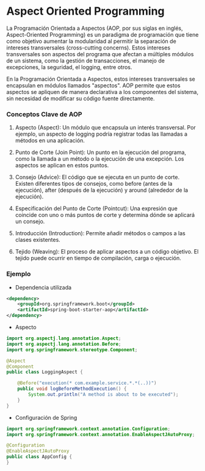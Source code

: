 # Aspect Oriented Programming

La Programación Orientada a Aspectos (AOP, por sus siglas en inglés, Aspect-Oriented Programming) es un paradigma de programación que tiene como objetivo aumentar la modularidad al permitir la separación de intereses transversales (cross-cutting concerns). Estos intereses transversales son aspectos del programa que afectan a múltiples módulos de un sistema, como la gestión de transacciones, el manejo de excepciones, la seguridad, el logging, entre otros.

En la Programación Orientada a Aspectos, estos intereses transversales se encapsulan en módulos llamados "aspectos". AOP permite que estos aspectos se apliquen de manera declarativa a los componentes del sistema, sin necesidad de modificar su código fuente directamente.

### Conceptos Clave de AOP
1. Aspecto (Aspect): Un módulo que encapsula un interés transversal. Por ejemplo, un aspecto de logging podría registrar todas las llamadas a métodos en una aplicación.

2. Punto de Corte (Join Point): Un punto en la ejecución del programa, como la llamada a un método o la ejecución de una excepción. Los aspectos se aplican en estos puntos.

3. Consejo (Advice): El código que se ejecuta en un punto de corte. Existen diferentes tipos de consejos, como before (antes de la ejecución), after (después de la ejecución) y around (alrededor de la ejecución).

4. Especificación del Punto de Corte (Pointcut): Una expresión que coincide con uno o más puntos de corte y determina dónde se aplicará un consejo.

5. Introducción (Introduction): Permite añadir métodos o campos a las clases existentes.

6. Tejido (Weaving): El proceso de aplicar aspectos a un código objetivo. El tejido puede ocurrir en tiempo de compilación, carga o ejecución.

### Ejemplo 
- Dependencia utilizada
``` xml
<dependency>
    <groupId>org.springframework.boot</groupId>
    <artifactId>spring-boot-starter-aop</artifactId>
</dependency>
```

- Aspecto
``` java
import org.aspectj.lang.annotation.Aspect;
import org.aspectj.lang.annotation.Before;
import org.springframework.stereotype.Component;

@Aspect
@Component
public class LoggingAspect {

    @Before("execution(* com.example.service.*.*(..))")
    public void logBeforeMethodExecution() {
        System.out.println("A method is about to be executed");
    }
}

```

- Configuración de Spring
``` java
import org.springframework.context.annotation.Configuration;
import org.springframework.context.annotation.EnableAspectJAutoProxy;

@Configuration
@EnableAspectJAutoProxy
public class AppConfig {
}

```